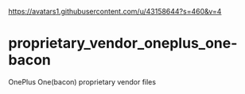 
https://avatars1.githubusercontent.com/u/43158644?s=460&v=4


# proprietary_vendor_oneplus_one-bacon
OnePlus One(bacon) proprietary vendor files
